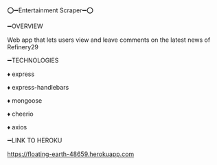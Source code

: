 ⭕️➖Entertainment Scraper➖⭕️

➖OVERVIEW


Web app that lets users view and leave comments on the latest news of Refinery29



➖TECHNOLOGIES


   ♦️ express

   ♦️ express-handlebars

   ♦️ mongoose

   ♦️ cheerio

   ♦️ axios
   


➖LINK TO HEROKU


https://floating-earth-48659.herokuapp.com
